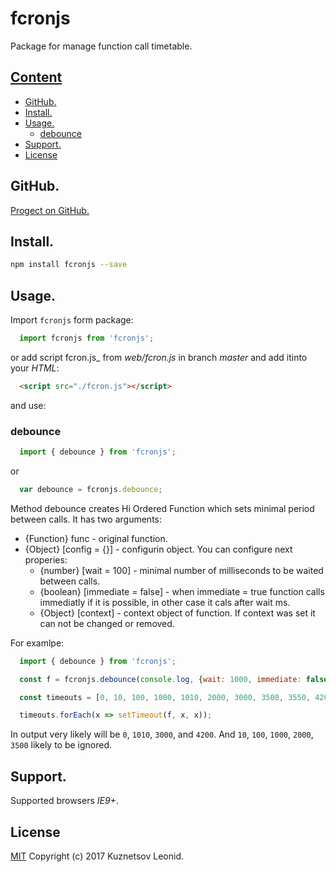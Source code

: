 # fcronjs

Package for manage function call timetable.

## [Content](#user-content-content "Conten")
- [GitHub.](#user-content-github "Link to GitHub repository")
- [Install.](#user-content-install "Install")
- [Usage.](#user-content-usege "Usage")
  - [debounce](#user-content-debounce "debounce")
- [Support.](#user-content-support "Supported brousers")
- [License](#user-content-license "License")

## GitHub.
[Progect on GitHub.](https://github.com/kuznetsovlv/fcronjs "Link to GitHub repository")

## Install.
```bash
npm install fcronjs --save
```

## Usage.
Import `fcronjs` form package:
```javascript
  import fcronjs from 'fcronjs';
```
or add script fcron.js_ from _web/fcron.js_ in branch _master_ and add itinto your _HTML_:

```html
  <script src="./fcron.js"></script>
```

and use:

### debounce
```javascript
  import { debounce } from 'fcronjs';
```

or

```javascript
  var debounce = fcronjs.debounce;
```

Method debounce creates Hi Ordered Function which sets minimal period between calls. It has two arguments:

  * {Function} func - original function.
  * {Object} [config = {}] - configurin object. You can configure next properies: 
    * {number} [wait = 100] - minimal number of milliseconds to be waited between calls.
    * {boolean} [immediate = false] - when immediate = true function calls immediatly if it is possible, in other case it cals after wait ms.
    * {Object} [context] - context object of function. If context was set it can not be changed or removed.

For examlpe:
```javascript
  import { debounce } from 'fcronjs';

  const f = fcronjs.debounce(console.log, {wait: 1000, immediate: false, context: console});

  const timeouts = [0, 10, 100, 1000, 1010, 2000, 3000, 3500, 3550, 4200];

  timeouts.forEach(x => setTimeout(f, x, x));
```

In output very likely will be `0`, `1010`, `3000`, and `4200`. And `10`, `100`, `1000`, `2000`, `3500` likely to be ignored. 

## Support.
Supported browsers _IE9+_.

## License
[MIT](./LICENSE "MIT") Copyright (c) 2017 Kuznetsov Leonid.